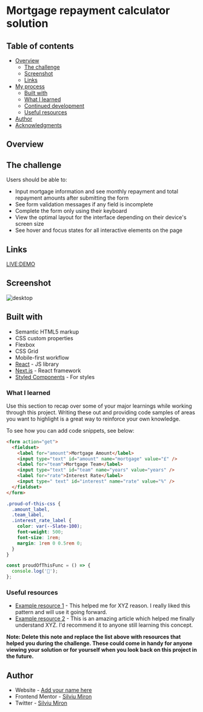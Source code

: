 # Mortgage repayment calculator solution

## Table of contents

- [Overview](#overview)
  - [The challenge](#the-challenge)
  - [Screenshot](#screenshot)
  - [Links](#links)
- [My process](#my-process)
  - [Built with](#built-with)
  - [What I learned](#what-i-learned)
  - [Continued development](#continued-development)
  - [Useful resources](#useful-resources)
- [Author](#author)
- [Acknowledgments](#acknowledgments)

## Overview

## The challenge

Users should be able to:

- Input mortgage information and see monthly repayment and total repayment amounts after submitting the form
- See form validation messages if any field is incomplete
- Complete the form only using their keyboard
- View the optimal layout for the interface depending on their device's screen size
- See hover and focus states for all interactive elements on the page

## Links

[LIVE:DEMO](https://miron-silviu.github.io/Mortgage-repayment-calculator/)

## Screenshot

![desktop](c:\Users\silviu\AppData\Local\Packages\MicrosoftWindows.Client.CBS_cw5n1h2txyewy\TempState\ScreenClip{95E55406-D02F-4B92-896B-BA8BAFB8A3F3}.png)

## Built with

- Semantic HTML5 markup
- CSS custom properties
- Flexbox
- CSS Grid
- Mobile-first workflow
- [React](https://reactjs.org/) - JS library
- [Next.js](https://nextjs.org/) - React framework
- [Styled Components](https://styled-components.com/) - For styles

### What I learned

Use this section to recap over some of your major learnings while working through this project. Writing these out and providing code samples of areas you want to highlight is a great way to reinforce your own knowledge.

To see how you can add code snippets, see below:

```html
<form action="get">
  <fieldset>
    <label for="amount">Mortgage Amount</label>
    <input type="text" id="amount" name="mortgage" value="£" />
    <label for="team">Mortgage Team</label>
    <input type="text" id="team" name="years" value="years" />
    <label for="rate">Interest Rate</label>
    <input type=" text" id="interest" name="rate" value="%" />
  </fieldset>
</form>
```

```css
.proud-of-this-css {
  .amount_label,
  .team_label,
  .interest_rate_label {
    color: var(--Slate-100);
    font-weight: 500;
    font-size: 1rem;
    margin: 1rem 0 0.5rem 0;
  }
}
```

```js
const proudOfThisFunc = () => {
  console.log('🎉');
};
```

### Useful resources

- [Example resource 1](https://www.example.com) - This helped me for XYZ reason. I really liked this pattern and will use it going forward.
- [Example resource 2](https://www.example.com) - This is an amazing article which helped me finally understand XYZ. I'd recommend it to anyone still learning this concept.

**Note: Delete this note and replace the list above with resources that helped you during the challenge. These could come in handy for anyone viewing your solution or for yourself when you look back on this project in the future.**

## Author

- Website - [Add your name here](https://www.your-site.com)
- Frontend Mentor - [Silviu Miron](https://www.frontendmentor.io/home)
- Twitter - [Silviu Miron](https://www.twitter.com/yourusername)
